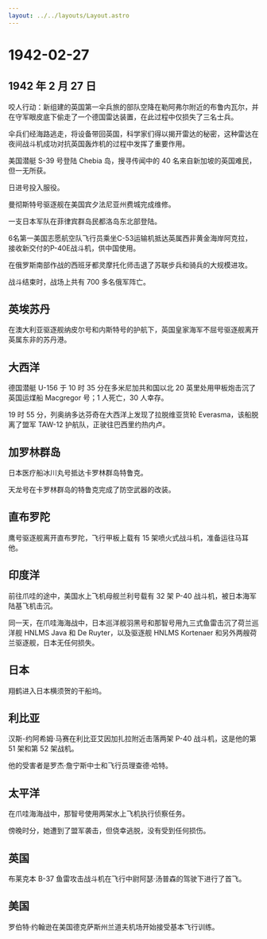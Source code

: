 ```yaml
---
layout: ../../layouts/Layout.astro
---
```


# 1942-02-27

## 1942 年 2 月 27 日

咬人行动：新组建的英国第一伞兵旅的部队空降在勒阿弗尔附近的布鲁内瓦尔，并在守军眼皮底下偷走了一个德国雷达装置，在此过程中仅损失了三名士兵。

伞兵们经海路逃走，将设备带回英国，科学家们得以揭开雷达的秘密，这种雷达在夜间战斗机成功对抗英国轰炸机的过程中发挥了重要作用。

美国潜艇 S-39 号登陆 Chebia 岛，搜寻传闻中的 40
名来自新加坡的英国难民，但一无所获。

日进号投入服役。

曼彻斯特号驱逐舰在美国宾夕法尼亚州费城完成维修。

一支日本军队在菲律宾群岛民都洛岛东北部登陆。

6名第一美国志愿航空队飞行员乘坐C-53运输机抵达英属西非黄金海岸阿克拉，接收新交付的P-40E战斗机，供中国使用。

在俄罗斯南部作战的西班牙都灵摩托化师击退了苏联步兵和骑兵的大规模进攻。

战斗结束时，战场上共有 700 多名俄军阵亡。

## 英埃苏丹

在澳大利亚驱逐舰纳皮尔号和内斯特号的护航下，英国皇家海军不屈号驱逐舰离开英属东非的苏丹港。

## 大西洋

德国潜艇 U-156 于 10 时 35 分在多米尼加共和国以北 20
英里处用甲板炮击沉了英国运煤船 Macgregor 号；1 人死亡，30 人幸存。

19 时 55 分，列奥纳多达芬奇在大西洋上发现了拉脱维亚货轮
Everasma，该船脱离了盟军 TAW-12 护航队，正驶往巴西里约热内卢。

## 加罗林群岛

日本医疗船冰川丸号抵达卡罗林群岛特鲁克。

天龙号在卡罗林群岛的特鲁克完成了防空武器的改装。

## 直布罗陀

鹰号驱逐舰离开直布罗陀，飞行甲板上载有 15
架喷火式战斗机，准备运往马耳他。

## 印度洋

前往爪哇的途中，美国水上飞机母舰兰利号载有 32 架 P-40
战斗机，被日本海军陆基飞机击沉。

同一天，在爪哇海海战中，日本巡洋舰羽黑号和那智号用九三式鱼雷击沉了荷兰巡洋舰
HNLMS Java 和 De Ruyter，以及驱逐舰 HNLMS Kortenaer
和另外两艘荷兰驱逐舰，日本无任何损失。

## 日本

翔鹤进入日本横须贺的干船坞。

## 利比亚

汉斯-约阿希姆·马赛在利比亚艾因加扎拉附近击落两架 P-40 战斗机，这是他的第
51 架和第 52 架战机。

他的受害者是罗杰·詹宁斯中士和飞行员理查德·哈特。

## 太平洋

在爪哇海海战中，那智号使用两架水上飞机执行侦察任务。

傍晚时分，她遭到了盟军袭击，但侥幸逃脱，没有受到任何损伤。

## 英国

布莱克本 B-37 鱼雷攻击战斗机在飞行中尉阿瑟·汤普森的驾驶下进行了首飞。

## 美国

罗伯特·约翰逊在美国德克萨斯州兰道夫机场开始接受基本飞行训练。